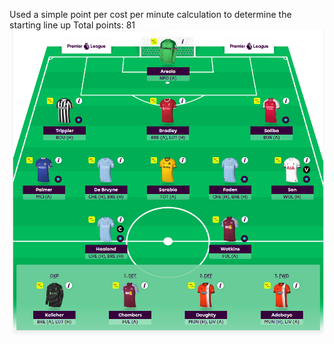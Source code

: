 Used a simple point per cost per minute calculation to determine the starting line up
Total points: 81
![Line Up](image.png)
